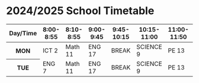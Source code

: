 
<!DOCTYPE html>
<html lang="en">
<head>
    <meta charset="UTF-8">
    <meta name="viewport" content="width=device-width, initial-scale=1.0">
    <title>School Timetable</title>
    <link rel="stylesheet" href="style.css">
</head>
<body>
    <h1>2024/2025 School Timetable</h1>
    <table>
        <thead>
            <tr>
                <th>Day/Time</th>
                <th>8:00-8:55</th>
                <th>8:10-8:55</th>
                <th>9:00-9:45</th>
                <th>9:45-10:15</th>
                <th>10:15-11:00</th>
                <th>11:00-11:50</th>
                <th>11:55-12:40</th>
                <th>12:40-1:30</th>
                <th>1:30-2:15</th>
                <th>2:20-3:05</th>
                <th>3:10-3:55</th>
                <th>3:55-4:00</th>
            </tr>
        </thead>
        <tbody>
            <tr>
                <th>MON</th>
                <td>ICT 2</td>
                <td>Math 11</td>
                <td>ENG 17</td>
                <td>BREAK</td>
                <td>SCIENCE 9</td>
                <td>PE 13</td>
                <td>SW13/FRE</td>
                <td>GEO 15</td>
                <td>ART 18</td>
                <td>P.E. 13</td>
                <td>BUS 11</td>
            </tr>
            <tr>
                <th>TUE</th>
                <td>ENG 7</td>
                <td>Math 11</td>
                <td>ENG 17</td>
                <td>BREAK</td>
                <td>SCIENCE 9</td>
                <td>PE 13</td>
                <td>SW13/FRE</td>
                <td>CHEM 19</td>
                <td>BUS 4</td>
                <td>PE 13</td>
                <td>ENG 7</td>
            </tr>
            <!-- Repeat rows for other days (Wed, Thurs, Fri) -->
        </tbody>
    </table>
</body>
</html>

